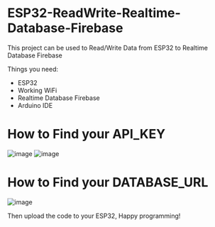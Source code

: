 # ESP32-ReadWrite-Realtime-Database-Firebase

This project can be used to Read/Write Data from ESP32 to Realtime Database Firebase

Things you need:
- ESP32
- Working WiFi
- Realtime Database Firebase
- Arduino IDE

# How to Find your API_KEY
![image](https://github.com/waritsriyadi/ESP32-ReadWrite-Realtime-Database-Firebase/assets/125733071/ae64481f-b9a4-4b10-b46c-47240dde2e81)
![image](https://github.com/waritsriyadi/ESP32-ReadWrite-Realtime-Database-Firebase/assets/125733071/d436c59f-6d91-438e-9c0a-f4becccce508)

# How to Find your DATABASE_URL
![image](https://github.com/waritsriyadi/ESP32-ReadWrite-Realtime-Database-Firebase/assets/125733071/568dbad2-a0dd-418d-bb7a-c68c637cddfc)

Then upload the code to your ESP32, Happy programming!
